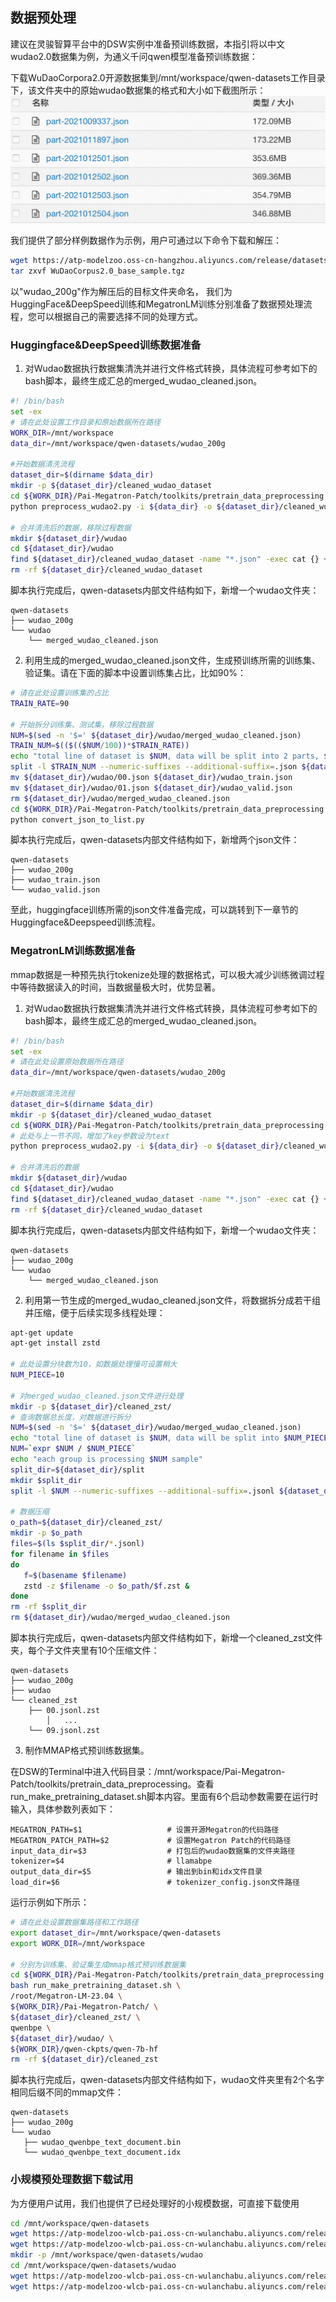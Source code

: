 ## 数据预处理
建议在灵骏智算平台中的DSW实例中准备预训练数据，本指引将以中文wudao2.0数据集为例，为通义千问qwen模型准备预训练数据：

下载WuDaoCorpora2.0开源数据集到/mnt/workspace/qwen-datasets工作目录下，该文件夹中的原始wudao数据集的格式和大小如下截图所示：
![img.png](img.png)

我们提供了部分样例数据作为示例，用户可通过以下命令下载和解压：
```bash
wget https://atp-modelzoo.oss-cn-hangzhou.aliyuncs.com/release/datasets/WuDaoCorpus2.0_base_sample.tgz
tar zxvf WuDaoCorpus2.0_base_sample.tgz
```
以"wudao_200g"作为解压后的目标文件夹命名，
我们为HuggingFace&DeepSpeed训练和MegatronLM训练分别准备了数据预处理流程，您可以根据自己的需要选择不同的处理方式。

### Huggingface&DeepSpeed训练数据准备

1. 对Wudao数据执行数据集清洗并进行文件格式转换，具体流程可参考如下的bash脚本，最终生成汇总的merged_wudao_cleaned.json。

```bash
#! /bin/bash
set -ex
# 请在此处设置工作目录和原始数据所在路径
WORK_DIR=/mnt/workspace
data_dir=/mnt/workspace/qwen-datasets/wudao_200g

#开始数据清洗流程
dataset_dir=$(dirname $data_dir)
mkdir -p ${dataset_dir}/cleaned_wudao_dataset
cd ${WORK_DIR}/Pai-Megatron-Patch/toolkits/pretrain_data_preprocessing
python preprocess_wudao2.py -i ${data_dir} -o ${dataset_dir}/cleaned_wudao_dataset -p 32

# 合并清洗后的数据，移除过程数据
mkdir ${dataset_dir}/wudao
cd ${dataset_dir}/wudao
find ${dataset_dir}/cleaned_wudao_dataset -name "*.json" -exec cat {} + > ${dataset_dir}/wudao/merged_wudao_cleaned.json
rm -rf ${dataset_dir}/cleaned_wudao_dataset
```

脚本执行完成后，qwen-datasets内部文件结构如下，新增一个wudao文件夹：
```plain
qwen-datasets
├── wudao_200g
└── wudao
    └── merged_wudao_cleaned.json
```

2. 利用生成的merged_wudao_cleaned.json文件，生成预训练所需的训练集、验证集。请在下面的脚本中设置训练集占比，比如90%：

```bash
# 请在此处设置训练集的占比
TRAIN_RATE=90

# 开始拆分训练集、测试集，移除过程数据
NUM=$(sed -n '$=' ${dataset_dir}/wudao/merged_wudao_cleaned.json)
TRAIN_NUM=$(($(($NUM/100))*$TRAIN_RATE))
echo "total line of dataset is $NUM, data will be split into 2 parts, $TRAIN_NUM samples for training, $(($NUM-$TRAIN_NUM)) for validation"
split -l $TRAIN_NUM --numeric-suffixes --additional-suffix=.json ${dataset_dir}/wudao/merged_wudao_cleaned.json ${dataset_dir}/wudao/
mv ${dataset_dir}/wudao/00.json ${dataset_dir}/wudao_train.json
mv ${dataset_dir}/wudao/01.json ${dataset_dir}/wudao_valid.json
rm ${dataset_dir}/wudao/merged_wudao_cleaned.json
cd ${WORK_DIR}/Pai-Megatron-Patch/toolkits/pretrain_data_preprocessing
python convert_json_to_list.py
```

脚本执行完成后，qwen-datasets内部文件结构如下，新增两个json文件：

```plain
qwen-datasets
├── wudao_200g
├── wudao_train.json
└── wudao_valid.json
```
至此，huggingface训练所需的json文件准备完成，可以跳转到下一章节的Huggingface&Deepspeed训练流程。

### MegatronLM训练数据准备

mmap数据是一种预先执行tokenize处理的数据格式，可以极大减少训练微调过程中等待数据读入的时间，当数据量极大时，优势显著。

1. 对Wudao数据执行数据集清洗并进行文件格式转换，具体流程可参考如下的bash脚本，最终生成汇总的merged_wudao_cleaned.json。

```bash
#! /bin/bash
set -ex
# 请在此处设置原始数据所在路径
data_dir=/mnt/workspace/qwen-datasets/wudao_200g

#开始数据清洗流程
dataset_dir=$(dirname $data_dir)
mkdir -p ${dataset_dir}/cleaned_wudao_dataset
cd ${WORK_DIR}/Pai-Megatron-Patch/toolkits/pretrain_data_preprocessing
# 此处与上一节不同，增加了key参数设为text
python preprocess_wudao2.py -i ${data_dir} -o ${dataset_dir}/cleaned_wudao_dataset -k text -p 32

# 合并清洗后的数据
mkdir ${dataset_dir}/wudao
cd ${dataset_dir}/wudao
find ${dataset_dir}/cleaned_wudao_dataset -name "*.json" -exec cat {} + > ${dataset_dir}/wudao/merged_wudao_cleaned.json
rm -rf ${dataset_dir}/cleaned_wudao_dataset
```

脚本执行完成后，qwen-datasets内部文件结构如下，新增一个wudao文件夹：

```plain
qwen-datasets
├── wudao_200g
└── wudao
    └── merged_wudao_cleaned.json
```

2. 利用第一节生成的merged_wudao_cleaned.json文件，将数据拆分成若干组并压缩，便于后续实现多线程处理：

```bash
apt-get update
apt-get install zstd

# 此处设置分块数为10，如数据处理慢可设置稍大
NUM_PIECE=10

# 对merged_wudao_cleaned.json文件进行处理
mkdir -p ${dataset_dir}/cleaned_zst/
# 查询数据总长度，对数据进行拆分
NUM=$(sed -n '$=' ${dataset_dir}/wudao/merged_wudao_cleaned.json)
echo "total line of dataset is $NUM, data will be split into $NUM_PIECE pieces for processing"
NUM=`expr $NUM / $NUM_PIECE`
echo "each group is processing $NUM sample"
split_dir=${dataset_dir}/split
mkdir $split_dir
split -l $NUM --numeric-suffixes --additional-suffix=.jsonl ${dataset_dir}/wudao/merged_wudao_cleaned.json $split_dir/

# 数据压缩
o_path=${dataset_dir}/cleaned_zst/
mkdir -p $o_path
files=$(ls $split_dir/*.jsonl)
for filename in $files
do
   f=$(basename $filename)
   zstd -z $filename -o $o_path/$f.zst &
done
rm -rf $split_dir
rm ${dataset_dir}/wudao/merged_wudao_cleaned.json
```

脚本执行完成后，qwen-datasets内部文件结构如下，新增一个cleaned_zst文件夹，每个子文件夹里有10个压缩文件：

```plain
qwen-datasets
├── wudao_200g
├── wudao
└── cleaned_zst
    ├── 00.jsonl.zst
		│   ...
    └── 09.jsonl.zst
```

3. 制作MMAP格式预训练数据集。

在DSW的Terminal中进入代码目录：/mnt/workspace/Pai-Megatron-Patch/toolkits/pretrain_data_preprocessing。查看run_make_pretraining_dataset.sh脚本内容。里面有6个启动参数需要在运行时输入，具体参数列表如下：

```plain
MEGATRON_PATH=$1                   # 设置开源Megatron的代码路径
MEGATRON_PATCH_PATH=$2             # 设置Megatron Patch的代码路径
input_data_dir=$3                  # 打包后的wudao数据集的文件夹路径
tokenizer=$4                       # llamabpe
output_data_dir=$5                 # 输出到bin和idx文件目录
load_dir=$6                        # tokenizer_config.json文件路径
```

运行示例如下所示：

```bash
# 请在此处设置数据集路径和工作路径
export dataset_dir=/mnt/workspace/qwen-datasets
export WORK_DIR=/mnt/workspace

# 分别为训练集、验证集生成mmap格式预训练数据集
cd ${WORK_DIR}/Pai-Megatron-Patch/toolkits/pretrain_data_preprocessing
bash run_make_pretraining_dataset.sh \
/root/Megatron-LM-23.04 \
${WORK_DIR}/Pai-Megatron-Patch/ \
${dataset_dir}/cleaned_zst/ \
qwenbpe \
${dataset_dir}/wudao/ \
${WORK_DIR}/qwen-ckpts/qwen-7b-hf
rm -rf ${dataset_dir}/cleaned_zst
```

脚本执行完成后，qwen-datasets内部文件结构如下，wudao文件夹里有2个名字相同后缀不同的mmap文件：

```plain
qwen-datasets
├── wudao_200g
└── wudao
   ├── wudao_qwenbpe_text_document.bin
   └── wudao_qwenbpe_text_document.idx
```

### 小规模预处理数据下载试用
为方便用户试用，我们也提供了已经处理好的小规模数据，可直接下载使用
```bash
cd /mnt/workspace/qwen-datasets
wget https://atp-modelzoo-wlcb-pai.oss-cn-wulanchabu.aliyuncs.com/release/models/pai-megatron-patch/llama2-datasets/wudao_train.json
wget https://atp-modelzoo-wlcb-pai.oss-cn-wulanchabu.aliyuncs.com/release/models/pai-megatron-patch/llama2-datasets/wudao_valid.json
mkdir -p /mnt/workspace/qwen-datasets/wudao
cd /mnt/workspace/qwen-datasets/wudao
wget https://atp-modelzoo-wlcb-pai.oss-cn-wulanchabu.aliyuncs.com/release/models/pai-megatron-patch/qwen-datasets/wudao_qwenbpe_text_document.bin
wget https://atp-modelzoo-wlcb-pai.oss-cn-wulanchabu.aliyuncs.com/release/models/pai-megatron-patch/qwen-datasets/wudao_qwenbpe_text_document.idx
```
